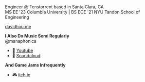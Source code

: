 ### 
Engineer @ Tenstorrent based in Santa Clara, CA <br>
MS EE '23 Columbia University | BS ECE  '21 NYU Tandon School of Engineering <br>

[davidhou.me](https://davidhou.me)
<br>

**I Also Do Music Semi Regularly**
<br> @manaphonica
- :guitar: [Youtube](https://www.youtube.com/channel/UClM6ApTwiVqNMFnQBKkbLSA)
- :musical_score: [Soundcloud](https://soundcloud.com/ashment)

**And Game Jams Infrequently**
- :video_game: [itch.io](https://gundamme.itch.io/)
<br>

<!--
[![Ashment's Github Stats](https://github-readme-stats.vercel.app/api?username=Ashment)](https://github.com/Ashment)
-->

<!--
**Ashment/Ashment** is a ✨ _special_ ✨ repository because its `README.md` (this file) appears on your GitHub profile.
-->

